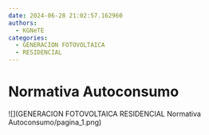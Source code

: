 ```yaml
---
date: 2024-06-28 21:02:57.162960
authors:
  - KGNeTE
categories:
  - GENERACION FOTOVOLTAICA
  - RESIDENCIAL
---
```

# Normativa Autoconsumo
![](GENERACION FOTOVOLTAICA RESIDENCIAL Normativa Autoconsumo/pagina_1.png)

